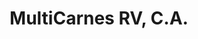 ---
title: "MultiCarnes RV, C.A."
url: /ciudad-guayana-puerto-ordaz/multicarnes-rv-c-a/
shop: carnicero
---